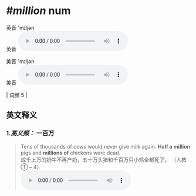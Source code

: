 # ***\#million*** num
英音 'mɪljən  
英音
<audio src="./media/million1.aac" controls="controls"></audio>

美音 'mɪljən  
美音
<audio src="./media/million2.aac" controls="controls"></audio>



| 词频 5 |  

英文释义
---
### 1.*高义频：* **一百万**  

 > Tens of thousands of cows would never give milk again. **Half a million** pigs and **millions of** chickens were dead.  
 > 成千上万的奶牛不再产奶，五十万头猪和千百万只小鸡全都死了。  （人教① – 4）  
<audio src="./media/million50.aac" controls="controls"></audio>


